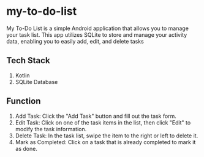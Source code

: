 # my-to-do-list

My To-Do List is a simple Android application that allows you to manage your task list. This app utilizes SQLite to store and manage your activity data, enabling you to easily add, edit, and delete tasks

## Tech Stack

1. Kotlin
2. SQLite Database

## Function

1. Add Task: Click the "Add Task" button and fill out the task form.
2. Edit Task: Click on one of the task items in the list, then click "Edit" to modify the task information.
3. Delete Task: In the task list, swipe the item to the right or left to delete it.
4. Mark as Completed: Click on a task that is already completed to mark it as done.
